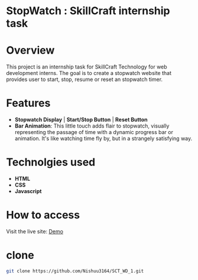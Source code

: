 # StopWatch : SkillCraft internship task

# Overview
This project is an internship task for SkillCraft Technology for web development interns. 
The goal is to create a stopwatch website that provides user to start, stop, resume or reset an stopwatch timer.

# Features
+ **Stopwatch Display** | **Start/Stop Button** | **Reset Button**
+ **Bar Animation**: This little touch adds flair to stopwatch, visually representing the passage of time with a dynamic progress bar or animation. It's like watching time fly by, but in a strangely satisfying way.

# Technolgies used

+ **HTML**
+ **CSS**
+ **Javascript**

# How to access
Visit the live site: [Demo](https://Nishuu3164.github.io/SCT_WD_2)

# clone
```sh
git clone https://github.com/Nishuu3164/SCT_WD_1.git
